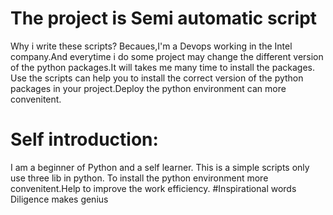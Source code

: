 # The project is Semi automatic script
Why i write these scripts?
Becaues,I'm a Devops working in the Intel company.And everytime i do some project may change the different version of the python packages.It will takes me many time to install the packages.
Use the scripts can help you to install the correct version of the python packages in your project.Deploy the python environment can more convenitent.
# Self introduction:
I am a beginner of Python and a self learner.
This is a simple scripts only use three lib in python.
To install the python environment more convenitent.Help to improve the work efficiency.
#Inspirational words
Diligence makes genius
